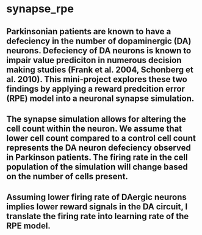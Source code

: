 # synapse_rpe
## Parkinsonian patients are known to have a defeciency in the number of dopaminergic (DA) neurons. Defeciency of DA neurons is known to impair value prediciton in numerous decision making studies (Frank et al. 2004, Schonberg et al. 2010). This mini-project explores these two findings by applying a reward predcition error (RPE) model into a neuronal synapse simulation.
## The synapse simulation allows for altering the cell count within the neuron. We assume that lower cell count compared to a control cell count represents the DA neuron defeciency observed in Parkinson patients. The firing rate in the cell population of the simulation will change based on the number of cells present.
## Assuming lower firing rate of DAergic neurons implies lower reward signals in the DA circuit, I translate the firing rate into learning rate of the RPE model.

